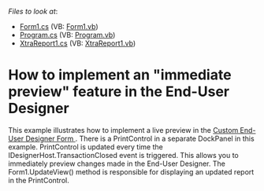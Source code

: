 <!-- default file list -->
*Files to look at*:

* [Form1.cs](./CS/Form1.cs) (VB: [Form1.vb](./VB/Form1.vb))
* [Program.cs](./CS/Program.cs) (VB: [Program.vb](./VB/Program.vb))
* [XtraReport1.cs](./CS/XtraReport1.cs) (VB: [XtraReport1.vb](./VB/XtraReport1.vb))
<!-- default file list end -->
# How to implement an "immediate preview" feature in the End-User Designer


<p>This example illustrates how to implement a live preview in the <a href="http://documentation.devexpress.com/#XtraReports/CustomDocument2557">Custom End-User Designer Form </a>. There is a PrintControl in a separate DockPanel in this example. PrintControl is updated every time the IDesignerHost.TransactionClosed event is triggered. This allows you to immediately preview changes made in the End-User Designer. The Form1.UpdateView() method is responsible for displaying an updated report in the PrintControl.</p>

<br/>



